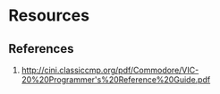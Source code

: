 # Resources

## References

1. http://cini.classiccmp.org/pdf/Commodore/VIC-20%20Programmer's%20Reference%20Guide.pdf
